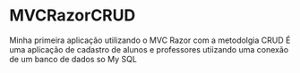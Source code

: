 # MVCRazorCRUD
Minha primeira aplicação utilizando o MVC Razor com a metodolgia CRUD
É uma aplicação de cadastro de alunos e professores utiizando uma conexão de um banco de dados so My SQL
